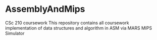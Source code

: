 # AssemblyAndMips
CSc 210 coursework
This repository contains all coursework implementation of data structures and algorithm in ASM via MARS MIPS Simulator

